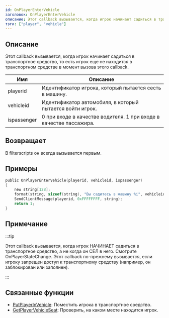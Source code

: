 ```yaml
---
id: OnPlayerEnterVehicle
заголовок: OnPlayerEnterVehicle
описание: Этот callback вызывается, когда игрок начинает садиться в транспортное средство, то есть игрок еще не находится в транспортном средстве в момент вызова этого callback.
тэги: ["player", "vehicle"]
---
```


## Описание

Этот callback вызывается, когда игрок начинает садиться в транспортное средство, то есть игрок еще не находится в транспортном средстве в момент вызова этого callback.

| Имя         | Описание                                                           |
| ----------- | ------------------------------------------------------------------ |
| playerid    | Идентификатор игрока, который пытается сесть в машину.             |
| vehicleid   | Идентификатор автомобиля, в который пытается войти игрок.          |
| ispassenger | 0 при входе в качестве водителя. 1 при входе в качестве пассажира. |

## Возвращает

В filterscripts он всегда вызывается первым.

## Примеры

```c
public OnPlayerEnterVehicle(playerid, vehicleid, ispassenger)
{
    new string[128];
    format(string, sizeof(string), "Вы садитесь в машину %i", vehicleid);
    SendClientMessage(playerid, 0xFFFFFFFF, string);
    return 1;
}
```

## Примечание

:::tip

Этот callback вызывается, когда игрок НАЧИНАЕТ садиться в транспортное средство, а не когда он СЕЛ в него. Смотрите OnPlayerStateChange. Этот callback по-прежнему вызывается, если игроку запрещен доступ к транспортному средству (например, он заблокирован или заполнен).

:::

## Связанные функции

- [PutPlayerInVehicle](../functions/PutPlayerInVehicle.md): Поместить игрока в транспортное средство.
- [GetPlayerVehicleSeat](../functions/GetPlayerVehicleSeat.md): Проверить, на каком месте находится игрок.

